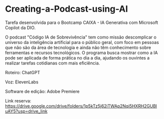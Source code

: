 # Creating-a-Podcast-using-AI
Tarefa desenvolvida para o Bootcamp CAIXA - IA Generativa com Microsoft Copilot da DIO.

O podcast "Código IA de Sobrevivência" tem como missão descomplicar o universo da inteligência artificial para o público geral, com foco em pessoas que não são da área de tecnologia e ainda não têm conhecimento sobre ferramentas e recursos tecnológicos. O programa busca mostrar como a IA pode ser aplicada de forma prática no dia a dia, ajudando os ouvintes a realizar tarefas cotidianas com mais eficiência.

Roteiro: ChatGPT

Voz: ElevenLabs

Software de edição: Adobe Premiere

Link reserva: https://drive.google.com/drive/folders/1p5kTz5j62iTWAp2Nqi5HXRH2GUBluAY5?usp=drive_link
